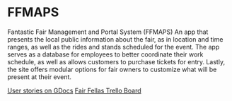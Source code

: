 # FFMAPS


Fantastic Fair Management and Portal System (FFMAPS)  An app that presents the local public information about the fair, as in location and time ranges, as well as the rides and stands scheduled for the event. The app serves as a database for employees to better coordinate their work schedule, as well as allows customers to purchase tickets for entry. Lastly, the site offers modular options for fair owners to customize what will be present at their event. 


[User stories on GDocs](https://docs.google.com/document/d/1cA95QHuVbk-oUBPyr8Maixn-gS2k0PZYILpI409dVCM/edit)
[Fair Fellas Trello Board](https://trello.com/b/VAZMdl8v/fair-fellas)
